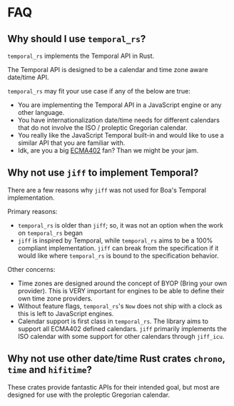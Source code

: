 # FAQ

## Why should I use `temporal_rs`?

`temporal_rs` implements the Temporal API in Rust.

The Temporal API is designed to be a calendar and time zone aware
date/time API.

`temporal_rs` may fit your use case if any of the below are true:

- You are implementing the Temporal API in a JavaScript engine or any
  other language.
- You have internationalization date/time needs for different calendars
  that do not involve the ISO / proleptic Gregorian calendar.
- You really like the JavaScript Temporal built-in and would like to use
  a similar API that you are familiar with.
- Idk, are you a big [ECMA402][ecma402-spec] fan? Than we might be your jam.

## Why not use `jiff` to implement Temporal?

There are a few reasons why `jiff` was not used for Boa's Temporal
implementation.

Primary reasons:

- `temporal_rs` is older than `jiff`; so, it was not an option when the
  work on `temporal_rs` began
- `jiff` is inspired by Temporal, while `temporal_rs` aims to be a 100%
  compliant implementation. `jiff` can break from the specification if
  it would like where `temporal_rs` is bound to the specification
  behavior.

Other concerns:

- Time zones are designed around the concept of BYOP (Bring your own
  provider). This is VERY important for engines to be able to define
  their own time zone providers.
- Without feature flags, `temporal_rs`'s `Now` does not ship with a
  clock as this is left to JavaScript engines.
- Calendar support is first class in `temporal_rs`. The library aims to
  support all ECMA402 defined calendars. `jiff` primarily implements the
  ISO calendar with some support for other calendars through `jiff_icu`.

## Why not use other date/time Rust crates `chrono`, `time` and `hifitime`?

These crates provide fantastic APIs for their intended goal, but most
are designed for use with the proleptic Gregorian calendar.

[ecma402-spec]: https://tc39.es/ecma402/